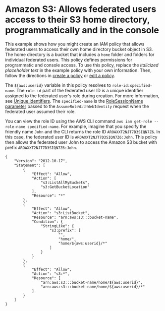 # Amazon S3: Allows federated users access to their S3 home directory, programmatically and in the console<a name="reference_policies_examples_s3_federated-home-directory-console"></a>

This example shows how you might create an IAM policy that allows federated users to access their own home directory bucket object in S3\. The home directory is a bucket that includes a `home` folder and folders for individual federated users\. This policy defines permissions for programmatic and console access\. To use this policy, replace the *italicized placeholder text* in the example policy with your own information\. Then, follow the directions in [create a policy](access_policies_create.md) or [edit a policy](access_policies_manage-edit.md)\.

The `${aws:userid}` variable in this policy resolves to `role-id:specified-name`\. The `role-id` part of the federated user ID is a unique identifier assigned to the federated user's role during creation\. For more information, see [Unique identifiers](reference_identifiers.md#identifiers-unique-ids)\. The `specified-name` is the [RoleSessionName parameter](https://docs.aws.amazon.com/IAM/latest/APIReference/API_AssumeRole.html#API_AssumeRoleWithWebIdentity_RequestParameters) passed to the `AssumeRoleWithWebIdentity` request when the federated user assumed their role\.

You can view the role ID using the AWS CLI command `aws iam get-role --role-name specified-name`\. For example, imagine that you specify the friendly name `John` and the CLI returns the role ID `AROAXXT2NJT7D3SIQN7Z6`\. In this case, the federated user ID is `AROAXXT2NJT7D3SIQN7Z6:John`\. This policy then allows the federated user John to access the Amazon S3 bucket with prefix `AROAXXT2NJT7D3SIQN7Z6:John`\.

```
{
    "Version": "2012-10-17",
    "Statement": [
        {
            "Effect": "Allow",
            "Action": [
                "s3:ListAllMyBuckets",
                "s3:GetBucketLocation"
            ],
            "Resource": "*"
        },
        {
            "Effect": "Allow",
            "Action": "s3:ListBucket",
            "Resource": "arn:aws:s3:::bucket-name",
            "Condition": {
                "StringLike": {
                    "s3:prefix": [
                        "",
                        "home/",
                        "home/${aws:userid}/*"
                    ]
                }
            }
        },
        {
            "Effect": "Allow",
            "Action": "s3:*",
            "Resource": [
                "arn:aws:s3:::bucket-name/home/${aws:userid}",
                "arn:aws:s3:::bucket-name/home/${aws:userid}/*"
            ]
        }
    ]
}
```